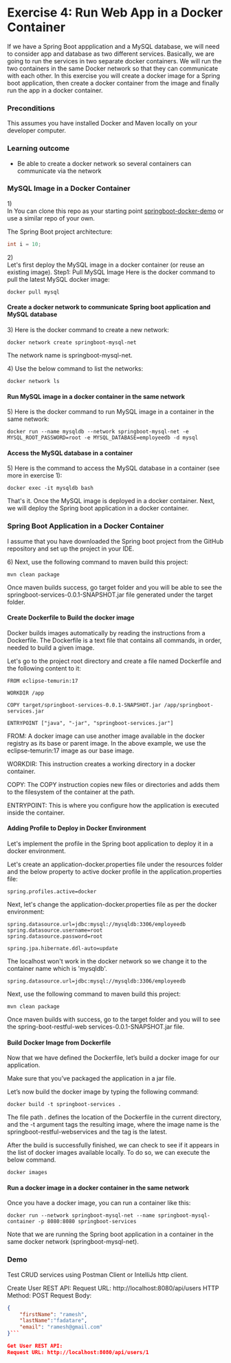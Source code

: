 # Exercise 4: Run Web App in a Docker Container

If we have a Spring Boot appplication and a MySQL database, we will need to consider app and database as two different services. 
Basically, we are going to run the services in two separate docker containers. 
We will run the two  containers in the same Docker network so that they can communicate with each other. 
In this exercise you will create a docker image for a Spring boot application, 
then create a docker container from the image and finally run the app in a docker container.

### Preconditions

This assumes you have installed Docker and Maven locally on your developer computer.

### Learning outcome

* Be able to create a docker network so several containers can communicate via the network
 

### MySQL Image in a Docker Container

1\)  
In You can clone this repo as your starting point [springboot-docker-demo](https://github.com/Tine-m/spring-docker-demo)
 or use a similar repo of your own.
 
 The Spring Boot project architecture: 

```java
int i = 10;
```

2\)  
Let's first deploy the MySQL image in a docker container (or reuse an existing image).
Step1: Pull MySQL Image
Here is the docker command to pull the latest MySQL docker image:

```docker
docker pull mysql
```


#### Create a docker network to communicate Spring boot application and MySQL database

3\) Here is the docker command to create a new network:

```docker
docker network create springboot-mysql-net
```

The network name is springboot-mysql-net.

4\) Use the below command to list the networks:
```docker
docker network ls
```



#### Run MySQL image in a docker container in the same network

5\) Here is the docker command to run MySQL image in a container in the same network:

```docker
docker run --name mysqldb --network springboot-mysql-net -e MYSQL_ROOT_PASSWORD=root -e MYSQL_DATABASE=employeedb -d mysql
```


#### Access the MySQL database in a container

5\) Here is the command to access the MySQL database in a container (see more in exercise 1):

```docker
docker exec -it mysqldb bash
```

That's it. Once the MySQL image is deployed in a docker container. Next, we will deploy the Spring boot application in a docker container.

### Spring Boot Application in a Docker Container

 I assume that you have downloaded the Spring boot project from the GitHub repository and set up the project in your IDE.

6\) Next, use the following command to maven build this project:

```maven
mvn clean package
```
Once maven builds success, go target folder and you will be able to see the
springboot-services-0.0.1-SNAPSHOT.jar file generated under the target folder.

#### Create Dockerfile to Build the docker image
Docker builds images automatically by reading the instructions from a Dockerfile. The Dockerfile is a text file that contains all commands, in order, needed to build a given image. 

Let's go to the project root directory and create a file named Dockerfile and the following content to it:


```docker
FROM eclipse-temurin:17

WORKDIR /app

COPY target/springboot-services-0.0.1-SNAPSHOT.jar /app/springboot-services.jar

ENTRYPOINT ["java", "-jar", "springboot-services.jar"]
```

FROM: A docker image can use another image available in the docker registry as its base or parent image. In the above example, we use the eclipse-temurin:17 image as our base image.

WORKDIR: This instruction creates a working directory in a docker container.

COPY: The COPY instruction copies new files or directories and adds them to the filesystem of the container at the path.

ENTRYPOINT: This is where you configure how the application is executed inside the container.

#### Adding Profile to Deploy in Docker Environment
Let's implement the profile in the  Spring boot  application to deploy it in a docker environment.

Let's create an application-docker.properties file under the resources folder and the below property to active docker profile in the application.properties file:

```docker
spring.profiles.active=docker
```

Next, let's change the application-docker.properties file as per the docker environment:

```docker
spring.datasource.url=jdbc:mysql://mysqldb:3306/employeedb
spring.datasource.username=root
spring.datasource.password=root

spring.jpa.hibernate.ddl-auto=update
```

The localhost won't work in the docker network so we change it to the container name which is 'mysqldb'.


```docker
spring.datasource.url=jdbc:mysql://mysqldb:3306/employeedb
```


Next, use the following command to maven build this project:

```maven
mvn clean package
```

Once maven builds with success, go to the target folder and you will to see the
spring-boot-restful-web services-0.0.1-SNAPSHOT.jar file.


#### Build Docker Image from Dockerfile

Now that we have defined the Dockerfile, let’s build a docker image for our application.

Make sure that you’ve packaged the application in a jar file. 

Let’s now build the docker image by typing the following command:

```docker
docker build -t springboot-services .
```

The file path . defines the location of the Dockerfile in the current directory, and the -t argument tags the resulting image, where the image name is the springboot-restful-webservices and the tag is the latest.

After the build is successfully finished, we can check to see if it appears in the list of docker images available locally. To do so, we can execute the below command.


```docker
docker images
```

#### Run a docker image in a docker container in the same network

Once you have a docker image, you can run a container like this:


```docker
docker run --network springboot-mysql-net --name springboot-mysql-container -p 8080:8080 springboot-services
```

Note that we are running the Spring boot application in a container in the same docker network (springboot-mysql-net).

### Demo

Test CRUD services using Postman Client or IntelliJs http client.

Create User REST API:
Request URL: http://localhost:8080/api/users
HTTP Method: POST
Request Body:

```json
{
    "firstName": "ramesh",
    "lastName":"fadatare",
    "email": "ramesh@gmail.com"
}```

Get User REST API:
Request URL: http://localhost:8080/api/users/1

